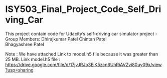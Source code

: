 # ISY503_Final_Project_Code_Self_Driving_Car

This project contain code for Udacity’s self-driving car simulator project - 
Group Members: 
Dhirajkumar Patel 
Chintan Patel  
Bhagyashree Patel

Note : We have attached Link to model.h5 file because it was greater than 25 MB.
Link model.h5 file :
https://drive.google.com/file/d/17jvJRJb3EiK5zcn6UhRiAVZvi80uy09x/view?usp=sharing

